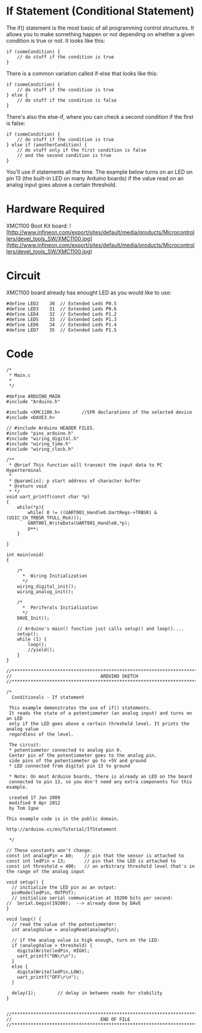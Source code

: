 # If Statement (Conditional Statement) #

The if() statement is the most basic of all programming control structures. It allows you to make something happen or not depending on whether a given condition is true or not. It looks like this:

```
if (someCondition) {
    // do stuff if the condition is true
}
```

There is a common variation called if-else that looks like this:
```
if (someCondition) {
    // do stuff if the condition is true
} else {
    // do stuff if the condition is false
}
```


There's also the else-if, where you can check a second condition if the first is false:
```
if (someCondition) {
    // do stuff if the condition is true
} else if (anotherCondition) {
    // do stuff only if the first condition is false
    // and the second condition is true
}
```


You'll use if statements all the time. The example below turns on an LED on pin 13 (the built-in LED on many Arduino boards) if the value read on an analog input goes above a certain threshold.


# Hardware Required #

XMC1100 Boot Kit board: ![http://www.infineon.com/export/sites/default/media/products/Microcontrollers/devel_tools_SW/XMC1100.jpg](http://www.infineon.com/export/sites/default/media/products/Microcontrollers/devel_tools_SW/XMC1100.jpg)

# Circuit #

XMC1100 board already has enought LED as you would like to use:
```
#define LED2	30	// Extended Leds P0.5
#define LED3	31	// Extended Leds P0.6
#define LED4	32	// Extended Leds P1.2
#define LED5	33	// Extended Leds P1.3
#define LED6	34	// Extended Leds P1.4
#define LED7	35	// Extended Leds P1.5
```

# Code #
```
/*
 * Main.c
 *
 */

#define ARDUINO_MAIN
#include "Arduino.h"

#include <XMC1100.h>		//SFR declarations of the selected device
#include <DAVE3.h>

// #include Arduino HEADER FILES.
#include "pins_arduino.h"
#include "wiring_digital.h"
#include "wiring_time.h"
#include "wiring_clock.h"

/**
 * @brief This function will transmit the input data to PC Hyperterminal
 *
 * @param[in]: p start address of character buffer
 * @return void
 * */
void uart_printf(const char *p)
{
	while(*p){
		while( 0 != ((UART001_Handle0.UartRegs->TRBSR) & (USIC_CH_TRBSR_TFULL_Msk)));
		UART001_WriteData(UART001_Handle0,*p);
		p++;
	}

}

int main(void)
{

	/*
	  *  Wiring Initialization
	  */
	wiring_digital_init();
	wiring_analog_init();

	/*
	  *  Periferals Initialization
	  */
	DAVE_Init();

	// Arduino's main() function just calls setup() and loop()....
	setup();
	while (1) {
		loop();
		//yield();
	}
}

//****************************************************************************
// 							       ARDUINO SKETCH
//****************************************************************************

/*
  Conditionals - If statement

 This example demonstrates the use of if() statements.
 It reads the state of a potentiometer (an analog input) and turns on an LED
 only if the LED goes above a certain threshold level. It prints the analog value
 regardless of the level.

 The circuit:
 * potentiometer connected to analog pin 0.
 Center pin of the potentiometer goes to the analog pin.
 side pins of the potentiometer go to +5V and ground
 * LED connected from digital pin 13 to ground

 * Note: On most Arduino boards, there is already an LED on the board
 connected to pin 13, so you don't need any extra components for this example.

 created 17 Jan 2009
 modified 9 Apr 2012
 by Tom Igoe

This example code is in the public domain.

http://arduino.cc/en/Tutorial/IfStatement

 */

// These constants won't change:
const int analogPin = A0;    // pin that the sensor is attached to
const int ledPin = 13;       // pin that the LED is attached to
const int threshold = 400;   // an arbitrary threshold level that's in the range of the analog input

void setup() {
  // initialize the LED pin as an output:
  pinMode(ledPin, OUTPUT);
  // initialize serial communication at 19200 bits per second:
//  Serial.begin(19200);  --> already done by DAvE
}

void loop() {
  // read the value of the potentiometer:
  int analogValue = analogRead(analogPin);

  // if the analog value is high enough, turn on the LED:
  if (analogValue > threshold) {
    digitalWrite(ledPin, HIGH);
    uart_printf("ON\r\n");
  }
  else {
    digitalWrite(ledPin,LOW);
    uart_printf("OFF\r\n");
  }

  delay(1);        // delay in between reads for stability
}


//****************************************************************************
// 							       END OF FILE
//****************************************************************************

```